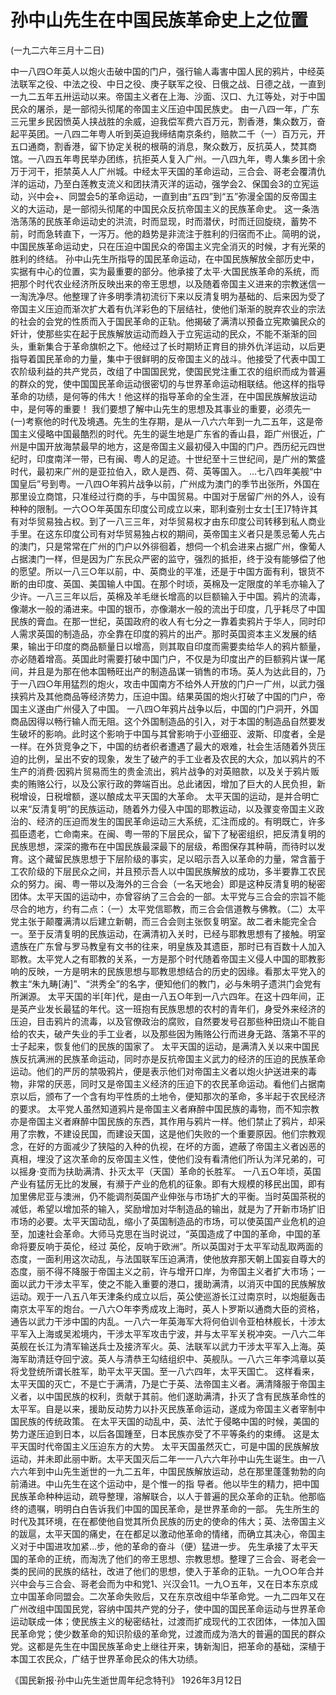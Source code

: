 # 孙中山先生在中国民族革命史上之位置
(一九二六年三月十二日)

中一八四○年英人以炮火击破中国的门户，强行输人毒害中国人民的鸦片，中经英法联军之役、中法之役、中日之役、庚子联军之役、日俄之战、日德之战，一直到一九二五年五卅运动以来。帝国主义者在上海、沙面、汉口、九江等处，对于中国民众的屠杀，是一部彻头彻尾的帝国主义压迫中国民族史。
由一八四一年，广东三元里乡民因愤英人挟战胜的余威，迫我偿军费六百万元，割香港，集众数万，奋起平英团。一八四二年粤人听到英迫我缔结南京条约，赔款二千（一）百万元，开五口通商，割香港，留下协定关税的根萌的消息，聚众数万，反抗英人，焚其商馆。一八四五年粤民举办团练，抗拒英人复入广州。一八四九年，粤人集乡团十余万于河干，拒禁英人人广州城。中经太平天国的革命运动，三合会、哥老会覆清仇洋的运动，乃至白莲教支流义和团扶清灭洋的运动，强学会2、保国会3的立宪运动，兴中会+、同盟会5的革命运动，一直到由“五四”到“五”弥漫全国的反帝国主义的大运动，是一部彻头彻尾的中国民众反抗帝国主义的民族革命史。
这一条浩浩荡荡的民族革命运动史的洪流，时而显现，时而潜伏，时而迁回旋绕，蓄势不前，时而急转直下，一泻万。他的趋势是非流注于胜利的归宿而不止。简明的说，中国民族革命运动史，只在压迫中国民众的帝国主义完全消灭的时候，才有光荣的胜利的终结。
孙中山先生所指导的国民革命运动，在中国民族解放全部历史中，实据有中心的位置，实为最重要的部分。他承接了太平·大国民族革命的系统，而把那个时代农业经济所反映出来的帝王思想，以及随着帝国主义进来的宗教迷信一一淘洗净尽。他整理了许多明季清初流衍下来以反清复明为基础的、后来因为受了帝国主义压迫而渐次扩大着有仇洋彩色的下层结社，使他们渐渐的脱弃农业的宗法的社会的会党的性质而入于国民革命的正轨。他揭破了满清以预备立宪欺骗民众的奸计，使那些实在起于民族解放运动而趋入于立宪运动的民众，不能不渐渐的回头，重新集合于革命旗帜之下。他经过了长时期矫正育目的排外仇洋运动，以后更指导着国民革命的力量，集中于很鲜明的反帝国主义的战斗。他接受了代表中国工农阶级利益的共产党员，改组了中国国民党，使国民党注重工农的组织而成为普遍的群众的党，使中国国民革命运动很密切的与世界革命运动相联结。他这样的指导革命的功绩，是何等的伟大！他这样的指导革命的全生涯，在中国民族解放运动中，是何等的重要！
我们要想了解中山先生的思想及其事业的重要，必须先一(一)考察他的时代及境遇。先生的生存期，是从一八六六年到一九二五年，这是帝国主义侵略中国最酷烈的时代。先生的诞生地是广东省的香山县，距广州很近，广州是中国开放海禁最早的地方，这是帝国主义最初侵入中国的门户。西历纪元四世纪时，印度南洋一带，已有闽、粤人的足迹。十世纪至十三世纪间，是广州的繁盛时代，最初来广州的是亚拉伯入，欧人是西、荷、英等国入。
…七八四年美舰“中国皇后”号到粤。一八四○年鸦片战争以前，广州成为澳门的季节出张所，外国在那里设立商馆，只准经过行商的手，与中国贸易。中国对于居留广州的外人，设有种种的限制。一六○○年英国东印度公司成立以来，耶利查别士女士[王]7特许其有对华贸易独占权。到了一八三三年，对华贸易权才由东印度公司转移到私人商业手里。在这东印度公司有对华贸易独占权的期间，英帝国主义者只是羡忌葡人先占的澳门，只是常常在广州的门户以外徘徊着，想伺一个机会进来占据广州，像葡人占据澳门一样，但是因为广东民众严密的监守，强烈的抵拒，终于没有能够偿了他的愿望。所以一八三○年以前，中、英商业的平准，还是于中国方面有利，银货不断的由印度、英国、美国输人中国。在那个时顷，英棉及一定限度的羊毛亦输入了少许。一八三三年以后，英棉及羊毛继长增高的以巨额输入于中国。鸦片的流毒，像潮水一般的涌进来。中国的银币，亦像潮水一般的流出于印度，几乎耗尽了中国民族的膏血。在那一世纪，英国政府的收人有七分之一靠着卖鸦片于华人，同时印人需求英国的制造品，亦全靠在印度的鸦片的出产。那时英国资本主义发展的结果，输出于印度的商品额量日以增高，则其取自印度而需要卖给华人的鸦片额量，亦必随着增高。英国此时需要打破中国门户，不仅是为印度出产的巨额鸦片谋一尾间，并且是为那在他本国畅旺出产的制造品谋一销售的市场。英人为达此目的，乃于一八四○年用猛烈的炮火，攻击中国南方不给外人开放的门户一广州，以武力强挟鸦片及其他商品等经济势力，压迫中国。结果英国的炮火打破了中国的门户，帝国主义遂由广州侵入了中国。
一八四○年鸦片战争以后，中国的门户洞开，外国商品因得以畅行输人而无阻。这个外国制造品的引入，对于本国的制造品自然要发生破坏的影响。此时这个影响于中国与其曾影响于小亚细亚、波斯、印度者，全是一样。在外货竞争之下，中国的纺者织者遭遇了最大的艰难，社会生活随着外货压迫的比例，呈出不安的现象，发生了破产的手工业者及农民的大众，加以鸦片的不生产的消费·因鸦片贸易而生的贵金流出，鸦片战争的对英赔款，以及关于鸦片贩卖的贿赂公行，以及公家行政的弊端百出。总此诸因，增加了巨大的人民负担，新税增设，日税增额，遂以酿成太平天国的大革命。
太平天国的运动，是并合明亡以来“反清复明”的民族运动，随着外力侵入中国的耶教运动，以及骤变帝国主义政治的、经济的压迫而发生的国民革命运动三大系统，汇注而成的。有明既亡，许多孤臣遗老，亡命南来。在闽、粤一带的下层民众，留下了秘密组织，把反清复明的民族思想，深深的撒布在中国民族最深最下的层级，希图保存其种萌，而待时以发育。这个藏留民族思想于下层阶级的事实，足以昭示吾入以革命的力量，常含蓄于工农阶级的下层民众之间，并且预示吾人以中国民族解放的成功，多半要靠工农民众的努力。闽、粤一带以及海外的三合会（一名天地会）即是这种反清复明的秘密团体。太平天国的运动中，亦曾容纳了三合会的一部。太平党与三合会的宗旨不能尽合的地方，约有二点：（一）太平党信耶教，而三合会信道教与佛教。（二）太平党主张于颠覆满清以后建立新朝，而三合会则主张恢复明室。故二者未能完全合一。至于反清复明的民族运动，在满清初入关时，已经与耶教思想有了接触。明室遗族在广东曾与罗马教皇有文书的往来，明皇族及其遗臣，那时已有百数十人加入耶教。太平党人之有耶教的关系，一方是那个时代随着帝国主义侵人中国的耶教影响的反映，一方是明末的民族思想与耶教思想结合的历史的因缘。看那太平党入的教主“朱九畴[涛]”、“洪秀全”的名字，便知他们的教门，必与朱明子遗洪门会党有所渊源。
太平天国的半[年]代，是由一八五○年到一八六四年。在这十四年间，正是英产业发长最猛的年代。这一班抱有民族思想的农村的青年们，身受外来经济的压迫，目击鸦片的流毒，以及官僚政治的腐败，自然要发号召那些种田烧山不能自给的农夫，破产失业的手工业者，以及那些因为贿赂公行而进身无路、落第不平的士子起来，恢复他们的民族的国家了。
太平天国的运动，是满清入关以来中国民族反抗满洲的民族革命运动，同时亦是反抗帝国主义武力的经济的压迫的民族革命运动。他们的严厉的禁吸鸦片，便是表示他们对帝国主义者以炮火护送进来的毒物，非常的厌恶，同时又是帝国主义经济的压迫下的农民革命运动。看他们占据南京以后，颁布了一个含有均平性质的土地令，便知那次的革命，多半起于农民经济的要求。
太平党人虽然知道鸦片是帝国主义者麻醉中国民族的毒物，而不知宗教亦是帝国主义者麻醉中国民族的东西，其作用与鸦片一样。他们禁止了鸦片，却采用了宗教，不建设民国，而建设天国，这是他们失败的一个重要原因。他们宗教观念，在好的方面减少了狭隘的入种的仇视，在坏的方面，遮蔽了帝国主义者凶恶的真相，埋没了这次革命的反帝国主义性，使他们没有看清他们所认为洋兄弟的，可以摇身·变而为扶助满清、扑灭太平（天国）革命的长胜军。
一八五○年顷，英国产业有猛厉无比的发展，有瀕于产业的危机的征象。即有大规模的移民出国，即有加里佛尼亚与澳洲，仍不能调剂英国产业伸张与市场扩大的平衡。当时英国茶税的减低，希望以增加茶的输入，奖励增加对华制造品的输出，就是为了开新市场扩旧市场的必要。太平天国动乱，缩小了英国制造品的市场，可以使英国产业危机的迫至，加速社会革命。大师马克思在当时说过，“英国造成了中国的革命，中国的革命将要反响于英伦，经过
英伦，反响于欧洲”。所以英国对于太平军动乱取两面的态度，一面利用这次动乱，与法国联军压迫满清，使他放弃那天朝上国妄自尊大的态度，丽不得不降服于帝国主义之前，许与增开口岸，为帝国主义者扩大市场；一面以武力干涉太平军，使之不能入重要的港口，援助满清，以消灭中国的民族解放运动。观于一八五八年天津条约成立以后，英公使巡游长江过南京时，以炮艇轰击南京太平军的炮台。一八六○年李秀成攻上海时，英人卜罗斯以通商大臣的资格，通告以武力干涉中国的内乱。一八六一年英海军大将何伯训令亚柏林舰长，十涉太平军入上海或吴淞境内，干涉太平军攻击宁波，并与太平军关税冲突。一八六二年英舰在长江为清军输送兵士及接济军火。英、法联军以武力干涉太平军入上海。英海军助清廷夺回宁波。英人与清恭王勾结组织中、英舰队。一八六三年李鸿章以英将戈登统所谓长胜军，助平太平天国。至一八六四年，太平天国亡。
这样看来，太平天国的灭亡，不是亡于满清，乃是亡于英、法帝国主义者。满清降服于帝国主义者，以中国民族的权利，贡献于其前。他们遂助满清，扑灭了含有民族革命性的太平军。自是以来，援助反动势力以扑灭民族革命运动，遂成为帝国主义者宰制中国民族的传统政策。
在太平天国的动乱中，英、法忙于侵略中国的时候，美国的势力遂压迫到日本，以后各国踵至，日本民族亦受了不平等条约的束缚。
这是太平天国时代帝国主义压迫东方的大势。
太平天国虽然灭亡，可是中国的民族解放运动，并未即此丽中断。太平天国灭后二年一一八六六年孙中山先生诞生。由一八六六年到中山先生逝世的一九二五年，中国民族解放运动，总在那里蓬蓬勃勃的向前涌进。中山先生在这个运动中，是个惟一的指
导者。他以毕生的精力，把中国民族革命种种运动，疏导整理，溶解联合，以人于普遍的民众革命的正轨。他那临终的遗嘱，明明白白告诉我们中国的国民革命，是世界革命的一部。
先生所生的时代及其环境，在在都使他自觉其所负民族的历史的使命的伟大；英、法帝国主义的跋扈，太平天国的痛史，在在都足以激动他革命的情绪，而确立其决心，帝国主义对于中国进攻加紧…步，他的革命的奋斗（便）猛进一步。
先生承接了太平天国的革命的正统，而淘洗了他们的帝王思想、宗教思想。整理了三合会、哥老会一类的民间的民族的结社，改进了他们的思想，使入于革命的正轨。一九○○年合并兴中会与三合会、哥老会而为中和党1、兴汉会11。一九○五年，又在日本东京成立中国革命同盟会。二次革命失败后，又在东京改组中华革命党。一九二四年又在广州改组中国国民党，容纳中国共产党的分子，使中国的国民革命运动与世界革命运动联成一体；使民族主义的秘密结社，过渡而扩成现代的工农团体，一体加入国民革命党；使少数革命的知识阶级的革命党，过渡而成为浩大的普遍的国民的群众党。这都是先生在中国民族革命史上继往开来，铸新淘旧，把革命的基础，深植于本国工农民众，广结于世界革命民众的伟大功绩。

《国民新报·孙中山先生逝世周年纪念特刊》
1926年3月12日


